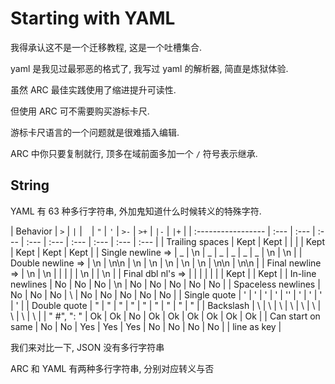 Starting with YAML
==================

我得承认这不是一个迁移教程, 这是一个吐槽集合.

yaml 是我见过最邪恶的格式了, 我写过 yaml 的解析器, 简直是炼狱体验.

虽然 ARC 最佳实践使用了缩进提升可读性.

但使用 ARC 可不需要购买游标卡尺.

游标卡尺语言的一个问题就是很难插入编辑.

ARC 中你只要复制就行, 顶多在域前面多加一个 `/` 符号表示继承.



## String

YAML 有 63 种多行字符串, 外加鬼知道什么时候转义的特殊字符.

| Behavior           | `>`  | `|`  | ` `  | `"`  | `'`  | `>-` | `>+` | `|-` | `|+` |
| :----------------- | :--- | :--- | :--- | :--- | :--- | :--- | :--- | :--- | :--- |
| Trailing spaces    | Kept | Kept |      |      |      | Kept | Kept | Kept | Kept |
| Single newline =>  | _    | \n   | _    | _    | _    | _    | _    | \n   | \n   |
| Double newline =>  | \n   | \n\n | \n   | \n   | \n   | \n   | \n   | \n\n | \n\n |
| Final newline  =>  | \n   | \n   |      |      |      |      | \n   |      | \n   |
| Final dbl nl's =>  |      |      |      |      |      |      | Kept |      | Kept |
| In-line newlines   | No   | No   | No   | \n   | No   | No   | No   | No   | No   |
| Spaceless newlines | No   | No   | No   | \    | No   | No   | No   | No   | No   |
| Single quote       | '    | '    | '    | '    | ''   | '    | '    | '    | '    |
| Double quote       | "    | "    | "    | \"   | "    | "    | "    | "    | "    |
| Backslash          | \    | \    | \    | \\   | \    | \    | \    | \    | \    |
| " #", ": "         | Ok   | Ok   | No   | Ok   | Ok   | Ok   | Ok   | Ok   | Ok   |
| Can start on same  | No   | No   | Yes  | Yes  | Yes  | No   | No   | No   | No   |
| line as key        |


我们来对比一下, JSON 没有多行字符串

ARC 和 YAML 有两种多行字符串, 分别对应转义与否



